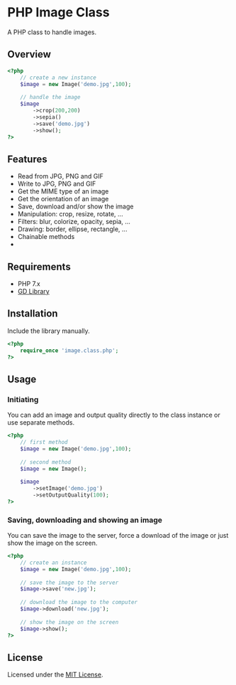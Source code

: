 # PHP Image Class

A PHP class to handle images.

## Overview

```php
<?php
	// create a new instance
	$image = new Image('demo.jpg',100);
  
	// handle the image
	$image
		->crop(200,200)
      	->sepia()
      	->save('demo.jpg')
      	->show();
?>
```

## Features

- Read from JPG, PNG and GIF
- Write to JPG, PNG and GIF
- Get the MIME type of an image
- Get the orientation of an image
- Save, download and/or show the image
- Manipulation: crop, resize, rotate, ...
- Filters: blur, colorize, opacity, sepia, ...
- Drawing: border, ellipse, rectangle, ...
- Chainable methods
-

## Requirements

- PHP 7.x
- [GD Library](http://php.net/manual/en/book.image.php)

## Installation

Include the library manually.

```php
<?php
	require_once 'image.class.php';
?>
```

## Usage

### Initiating

You can add an image and output quality directly to the class instance or use separate methods.

```php
<?php
	// first method
	$image = new Image('demo.jpg',100);
  
	// second method
	$image = new Image();
  
	$image
		->setImage('demo.jpg')
      	->setOutputQuality(100);
?>
```

### Saving, downloading and showing an image

You can save the image to the server, force a download of the image or just show the image on the screen.

```php
<?php
	// create an instance
  	$image = new Image('demo.jpg',100);
  
	// save the image to the server
	$image->save('new.jpg');
  
  	// download the image to the computer
  	$image->download('new.jpg');
  
  	// show the image on the screen
  	$image->show();
?>
```

## License

Licensed under the [MIT License](http://opensource.org/licenses/MIT).
